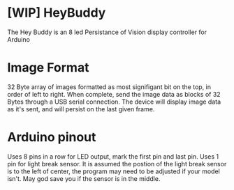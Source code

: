 # [WIP] HeyBuddy
The Hey Buddy is an 8 led Persistance of Vision display controller for Arduino

# Image Format
32 Byte array of images formatted as most signifigant bit on the top, in order of left to right.
When complete, send the image data as blocks of 32 Bytes through a USB serial connection.
The device will display image data as it's sent, and will persist on the last given frame.

# Arduino pinout
Uses 8 pins in a row for LED output, mark the first pin and last pin. 
Uses 1 pin for light break sensor. It is assumed the postion of the light break sensor is to the left of center, the program may need to be adjusted if your model isn't.
May god save you if the sensor is in the middle.

